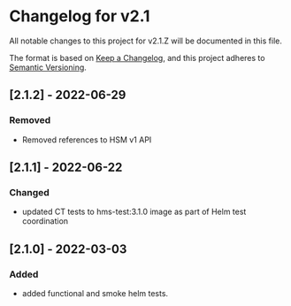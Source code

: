 # Changelog for v2.1

All notable changes to this project for v2.1.Z will be documented in this file.

The format is based on [Keep a Changelog](https://keepachangelog.com/en/1.0.0/),
and this project adheres to [Semantic Versioning](https://semver.org/spec/v2.0.0.html).

## [2.1.2] - 2022-06-29

### Removed

- Removed references to HSM v1 API

## [2.1.1] - 2022-06-22

### Changed

- updated CT tests to hms-test:3.1.0 image as part of Helm test coordination

## [2.1.0] - 2022-03-03

### Added

- added functional and smoke helm tests. 

